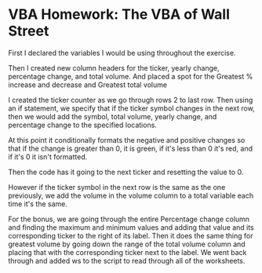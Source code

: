 # VBA Homework: The VBA of Wall Street

First I declared the variables I would be using throughout the exercise.

Then I created new column headers for the ticker, yearly change, percentage change, and total volume.
    And placed a spot for the Greatest % increase and decrease and Greatest total volume
    
I created the ticker counter as we go through rows 2 to last row.
 Then using an if statement, we specify that if the ticker symbol changes in the next row, then we would add the symbol, total volume, yearly change, and percentage change to the specified locations.
 
At this point it conditionally formats the negative and positive changes so that if the change is greater than 0, it is green, if it's less than 0 it's red, and if it's 0 it isn't formatted.

Then the code has it going to the next ticker and resetting the value to 0.

However if the ticker symbol in the next row is the same as the one previously, we add the volume in the volume column to a total variable each time it's the same.

For the bonus, we are going through the entire Percentage change column and finding the maximum and minimum values and adding that value and its corresponding ticker to the right of its label.
Then it does the same thing for greatest volume by going down the range of the total volume column and placing that with the corresponding ticker next to the label.
We went back through and added ws to the script to read through all of the worksheets.



